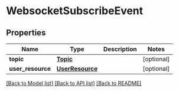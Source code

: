# WebsocketSubscribeEvent

## Properties
Name | Type | Description | Notes
------------ | ------------- | ------------- | -------------
**topic** | [**Topic**](Topic.md) |  | [optional] 
**user_resource** | [**UserResource**](UserResource.md) |  | [optional] 

[[Back to Model list]](../README.md#documentation-for-models) [[Back to API list]](../README.md#documentation-for-api-endpoints) [[Back to README]](../README.md)


